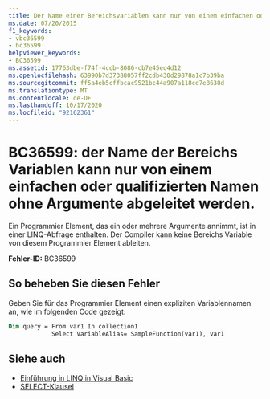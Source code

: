 ```yaml
---
title: Der Name einer Bereichsvariablen kann nur von einem einfachen oder qualifizierten Namen ohne Argumente abgeleitet werden
ms.date: 07/20/2015
f1_keywords:
- vbc36599
- bc36599
helpviewer_keywords:
- BC36599
ms.assetid: 17763dbe-f74f-4ccb-8086-cb7e45ec4d12
ms.openlocfilehash: 63990b7d37388057ff2cdb430d29878a1c7b39ba
ms.sourcegitcommit: ff5a4eb5cffbcac9521bc44a907a118cd7e8638d
ms.translationtype: MT
ms.contentlocale: de-DE
ms.lasthandoff: 10/17/2020
ms.locfileid: "92162361"
---
```

# <a name="bc36599-range-variable-name-can-be-inferred-only-from-a-simple-or-qualified-name-with-no-arguments"></a>BC36599: der Name der Bereichs Variablen kann nur von einem einfachen oder qualifizierten Namen ohne Argumente abgeleitet werden.

Ein Programmier Element, das ein oder mehrere Argumente annimmt, ist in einer LINQ-Abfrage enthalten. Der Compiler kann keine Bereichs Variable von diesem Programmier Element ableiten.

**Fehler-ID:** BC36599

## <a name="to-correct-this-error"></a>So beheben Sie diesen Fehler

Geben Sie für das Programmier Element einen expliziten Variablennamen an, wie im folgenden Code gezeigt:

```vb
Dim query = From var1 In collection1
            Select VariableAlias= SampleFunction(var1), var1
```

## <a name="see-also"></a>Siehe auch

- [Einführung in LINQ in Visual Basic](../../programming-guide/language-features/linq/introduction-to-linq.md)
- [SELECT-Klausel](../queries/select-clause.md)
